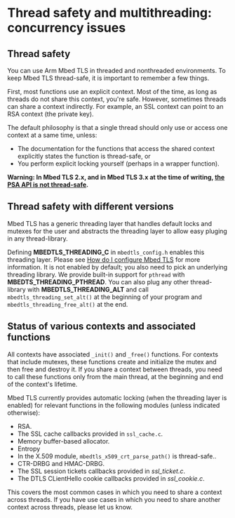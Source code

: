 # Thread safety and multithreading: concurrency issues

## Thread safety

You can use Arm Mbed TLS in threaded and nonthreaded environments. To keep Mbed TLS thread-safe, it is important to remember a few things.

First, most functions use an explicit context. Most of the time, as long as threads do not share this context, you're safe. However, sometimes threads can share a context indirectly. For example, an SSL context can point to an RSA context (the private key).

The default philosophy is that a single thread should only use or access one context at a same time, unless:

- The documentation for the functions that access the shared context explicitly states the function is thread-safe, or
- You perform explicit locking yourself (perhaps in a wrapper function).

**Warning: In Mbed TLS 2.x, and in Mbed TLS 3.x at the time of writing, [the PSA API is not thread-safe](https://github.com/Mbed-TLS/mbedtls/issues/3263).**

## Thread safety with different versions

Mbed TLS has a generic threading layer that handles default locks and mutexes for the user and abstracts the threading layer to allow easy pluging in any thread-library.

Defining **MBEDTLS_THREADING_C** in `mbedtls_config.h` enables this threading layer. Please see [How do I configure Mbed TLS](/kb/compiling-and-building/how-do-i-configure-mbedtls.md) for more information. It is not enabled by default; you also need to pick an underlying threading library. We provide built-in support for `pthread` with **MBEDTS_THREADING_PTHREAD**. You can also plug any other thread-library with **MBEDTLS_THREADING_ALT** and call `mbedtls_threading_set_alt()` at the beginning of your program and `mbedtls_threading_free_alt()` at the end.

## Status of various contexts and associated functions

All contexts have associated `_init()` and `_free()` functions. For contexts that include mutexes, these functions create and initialize the mutex and then free and destroy it. If you share a context between threads, you need to call these functions only from the main thread, at the beginning and end of the context's lifetime.

Mbed TLS currently provides automatic locking (when the threading layer is enabled) for relevant functions in the following modules (unless indicated otherwise):

- RSA.
- The SSL cache callbacks provided in `ssl_cache.c`.
- Memory buffer-based allocator.
- Entropy
- In the X.509 module, `mbedtls_x509_crt_parse_path()` is thread-safe..
- CTR-DRBG and HMAC-DRBG.
- The SSL session tickets callbacks provided in *ssl_ticket.c*.
- The DTLS CLientHello cookie callbacks provided in *ssl_cookie.c*.

This covers the most common cases in which you need to share a context across threads. If you have use cases in which you need to share another context across threads, please let us know.
